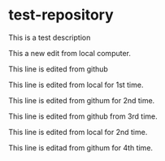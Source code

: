 # test-repository
This is a test description

This a new edit from local computer.

This line is edited from github

This line is edited from local for 1st time.

This line is edited from githum for 2nd time.

This line is edited from github from 3rd time.

This line is edited from local for 2nd time.

This line is editad from githum for 4th time.
